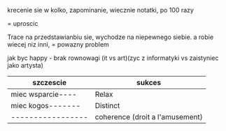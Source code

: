 krecenie sie w kolko, zapominanie, wiecznie notatki, po 100 razy 


= uproscic

Trace na przedstawianbiu sie, wychodze na niepewnego siebie. 
a robie wiecej niz inni, = powazny problem 

jak byc happy - brak rownowagi (it vs art)(zyc z informatyki vs zaistyniec jako artysta)

szczescie        | sukces
-----------------|--------
miec wsparcie----|Relax
miec kogos-------|Distinct
-----------------|coherence (droit a l'amusement)
